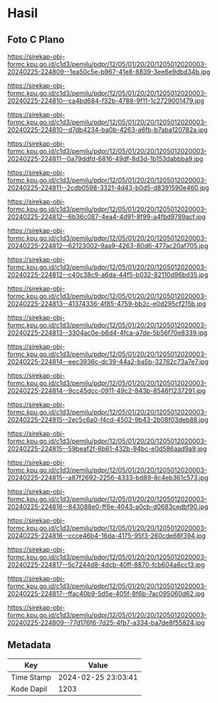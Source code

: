 # Hasil

## Foto C Plano

https://sirekap-obj-formc.kpu.go.id/c1d3/pemilu/pdpr/12/05/01/20/20/1205012020003-20240225-224809--1ea50c5e-b967-41e8-8839-3ee6e9dbd34b.jpg

https://sirekap-obj-formc.kpu.go.id/c1d3/pemilu/pdpr/12/05/01/20/20/1205012020003-20240225-224810--ca4bd684-f32b-4788-9f11-1c2729001479.jpg

https://sirekap-obj-formc.kpu.go.id/c1d3/pemilu/pdpr/12/05/01/20/20/1205012020003-20240225-224810--d7db4234-ba0b-4263-a6fb-b7aba120782a.jpg

https://sirekap-obj-formc.kpu.go.id/c1d3/pemilu/pdpr/12/05/01/20/20/1205012020003-20240225-224811--0a79ddfd-6816-49df-8d3d-1b153dabbba9.jpg

https://sirekap-obj-formc.kpu.go.id/c1d3/pemilu/pdpr/12/05/01/20/20/1205012020003-20240225-224811--2cdb0598-3321-4d43-b0d5-d8391590e460.jpg

https://sirekap-obj-formc.kpu.go.id/c1d3/pemilu/pdpr/12/05/01/20/20/1205012020003-20240225-224812--6b36c087-4ea4-4d91-8f99-a4fbd9789acf.jpg

https://sirekap-obj-formc.kpu.go.id/c1d3/pemilu/pdpr/12/05/01/20/20/1205012020003-20240225-224812--62123002-9aa9-4263-80d6-477ac20af705.jpg

https://sirekap-obj-formc.kpu.go.id/c1d3/pemilu/pdpr/12/05/01/20/20/1205012020003-20240225-224812--c40c38c9-a6da-44f5-b032-82110d96bd35.jpg

https://sirekap-obj-formc.kpu.go.id/c1d3/pemilu/pdpr/12/05/01/20/20/1205012020003-20240225-224813--41374336-4f85-4759-bb2c-e0d295cf215b.jpg

https://sirekap-obj-formc.kpu.go.id/c1d3/pemilu/pdpr/12/05/01/20/20/1205012020003-20240225-224813--3304ac0e-b6d4-4fca-a7de-5b56f70e8339.jpg

https://sirekap-obj-formc.kpu.go.id/c1d3/pemilu/pdpr/12/05/01/20/20/1205012020003-20240225-224814--eec3936c-dc39-44a2-ba5b-32762c73a7e7.jpg

https://sirekap-obj-formc.kpu.go.id/c1d3/pemilu/pdpr/12/05/01/20/20/1205012020003-20240225-224814--9cc45dcc-0911-49c2-843b-8546f1237291.jpg

https://sirekap-obj-formc.kpu.go.id/c1d3/pemilu/pdpr/12/05/01/20/20/1205012020003-20240225-224815--2ec5c6a0-f4cd-4502-9b43-2b08f03deb88.jpg

https://sirekap-obj-formc.kpu.go.id/c1d3/pemilu/pdpr/12/05/01/20/20/1205012020003-20240225-224815--59beaf2f-6b61-432b-94bc-e0d586aad9a9.jpg

https://sirekap-obj-formc.kpu.go.id/c1d3/pemilu/pdpr/12/05/01/20/20/1205012020003-20240225-224815--a87f2692-2256-4333-bd89-8c4eb361c573.jpg

https://sirekap-obj-formc.kpu.go.id/c1d3/pemilu/pdpr/12/05/01/20/20/1205012020003-20240225-224816--843088e0-ff6e-4043-a0cb-d0683cedbf90.jpg

https://sirekap-obj-formc.kpu.go.id/c1d3/pemilu/pdpr/12/05/01/20/20/1205012020003-20240225-224816--ccce46b4-16da-4175-95f3-260cde66f394.jpg

https://sirekap-obj-formc.kpu.go.id/c1d3/pemilu/pdpr/12/05/01/20/20/1205012020003-20240225-224817--5c7244d8-4dcb-40ff-8870-fcb604a6cc13.jpg

https://sirekap-obj-formc.kpu.go.id/c1d3/pemilu/pdpr/12/05/01/20/20/1205012020003-20240225-224817--ffac40b9-5d5e-405f-8f6b-7ac095060d62.jpg

https://sirekap-obj-formc.kpu.go.id/c1d3/pemilu/pdpr/12/05/01/20/20/1205012020003-20240225-224809--77d176f6-7d25-4fb7-a334-ba7de8f55824.jpg


## Metadata

| Key        | Value               |
| ---------- | ------------------- |
| Time Stamp | 2024-02-25 23:03:41 |
| Kode Dapil | 1203                |



